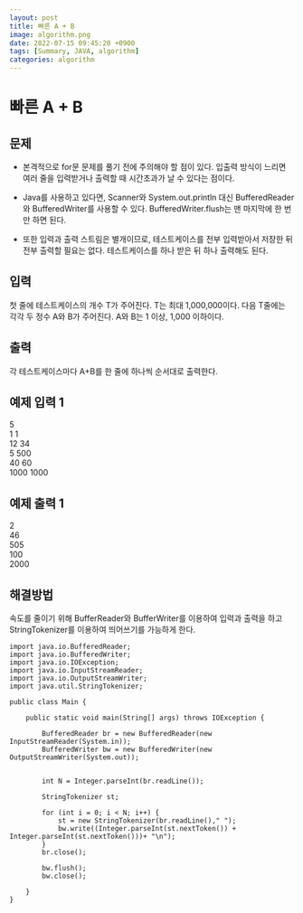 ```yaml
---
layout: post
title: 빠른 A + B
image: algorithm.png
date: 2022-07-15 09:45:20 +0900
tags: [Summary, JAVA, algorithm]
categories: algorithm
---
```

# 빠른 A + B
## 문제
- 본격적으로 for문 문제를 풀기 전에 주의해야 할 점이 있다. 입출력 방식이 느리면 여러 줄을 입력받거나 출력할 때 시간초과가 날 수 있다는 점이다.

- Java를 사용하고 있다면, Scanner와 System.out.println 대신 BufferedReader와 BufferedWriter를 사용할 수 있다. BufferedWriter.flush는 맨 마지막에 한 번만 하면 된다.

- 또한 입력과 출력 스트림은 별개이므로, 테스트케이스를 전부 입력받아서 저장한 뒤 전부 출력할 필요는 없다. 테스트케이스를 하나 받은 뒤 하나 출력해도 된다.

## 입력
첫 줄에 테스트케이스의 개수 T가 주어진다. T는 최대 1,000,000이다. 다음 T줄에는 각각 두 정수 A와 B가 주어진다. A와 B는 1 이상, 1,000 이하이다.

## 출력
각 테스트케이스마다 A+B를 한 줄에 하나씩 순서대로 출력한다.

## 예제 입력 1 
5
<br> 
1 1
<br>
12 34
<br>
5 500
<br>
40 60
<br>
1000 1000
<br>

## 예제 출력 1 
2
<br>
46
<br>
505
<br>
100
<br>
2000
<br>

## 해결방법
속도를 줄이기 위해 BufferReader와 BufferWriter를 이용하여 입력과 출력을 하고 StringTokenizer를 이용하여 띄어쓰기를 가능하게 한다.

```
import java.io.BufferedReader;
import java.io.BufferedWriter;
import java.io.IOException;
import java.io.InputStreamReader;
import java.io.OutputStreamWriter;
import java.util.StringTokenizer;
 
public class Main {
 
	public static void main(String[] args) throws IOException {
 
		BufferedReader br = new BufferedReader(new InputStreamReader(System.in));
		BufferedWriter bw = new BufferedWriter(new OutputStreamWriter(System.out));
 
 
		int N = Integer.parseInt(br.readLine());
        
		StringTokenizer st;
 
		for (int i = 0; i < N; i++) {
			st = new StringTokenizer(br.readLine()," ");
			bw.write((Integer.parseInt(st.nextToken()) + Integer.parseInt(st.nextToken()))+ "\n");
		}
		br.close();
        
		bw.flush();
		bw.close();
 
	}
}
```
